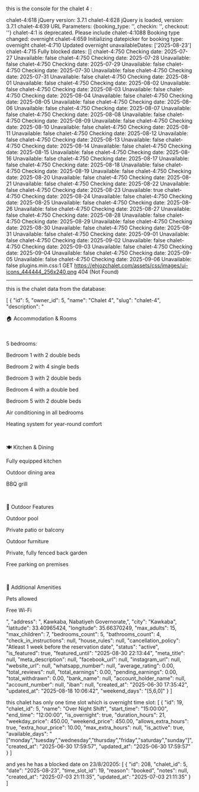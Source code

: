 this is the console for the chalet 4 :

chalet-4:618 jQuery version: 3.7.1
chalet-4:628 jQuery is loaded, version: 3.7.1
chalet-4:639 URL Parameters: {booking_type: '', checkin: '', checkout: ''}
chalet-4:1 <meta name="apple-mobile-web-app-capable" content="yes"> is deprecated. Please include <meta name="mobile-web-app-capable" content="yes">
chalet-4:1088 Booking type changed: overnight
chalet-4:659 Initializing datepicker for booking type: overnight
chalet-4:710 Updated overnight unavailableDates: ['2025-08-23']
chalet-4:715 Fully blocked dates: []
chalet-4:750 Checking date: 2025-07-27 Unavailable: false
chalet-4:750 Checking date: 2025-07-28 Unavailable: false
chalet-4:750 Checking date: 2025-07-29 Unavailable: false
chalet-4:750 Checking date: 2025-07-30 Unavailable: false
chalet-4:750 Checking date: 2025-07-31 Unavailable: false
chalet-4:750 Checking date: 2025-08-01 Unavailable: false
chalet-4:750 Checking date: 2025-08-02 Unavailable: false
chalet-4:750 Checking date: 2025-08-03 Unavailable: false
chalet-4:750 Checking date: 2025-08-04 Unavailable: false
chalet-4:750 Checking date: 2025-08-05 Unavailable: false
chalet-4:750 Checking date: 2025-08-06 Unavailable: false
chalet-4:750 Checking date: 2025-08-07 Unavailable: false
chalet-4:750 Checking date: 2025-08-08 Unavailable: false
chalet-4:750 Checking date: 2025-08-09 Unavailable: false
chalet-4:750 Checking date: 2025-08-10 Unavailable: false
chalet-4:750 Checking date: 2025-08-11 Unavailable: false
chalet-4:750 Checking date: 2025-08-12 Unavailable: false
chalet-4:750 Checking date: 2025-08-13 Unavailable: false
chalet-4:750 Checking date: 2025-08-14 Unavailable: false
chalet-4:750 Checking date: 2025-08-15 Unavailable: false
chalet-4:750 Checking date: 2025-08-16 Unavailable: false
chalet-4:750 Checking date: 2025-08-17 Unavailable: false
chalet-4:750 Checking date: 2025-08-18 Unavailable: false
chalet-4:750 Checking date: 2025-08-19 Unavailable: false
chalet-4:750 Checking date: 2025-08-20 Unavailable: false
chalet-4:750 Checking date: 2025-08-21 Unavailable: false
chalet-4:750 Checking date: 2025-08-22 Unavailable: false
chalet-4:750 Checking date: 2025-08-23 Unavailable: true
chalet-4:750 Checking date: 2025-08-24 Unavailable: false
chalet-4:750 Checking date: 2025-08-25 Unavailable: false
chalet-4:750 Checking date: 2025-08-26 Unavailable: false
chalet-4:750 Checking date: 2025-08-27 Unavailable: false
chalet-4:750 Checking date: 2025-08-28 Unavailable: false
chalet-4:750 Checking date: 2025-08-29 Unavailable: false
chalet-4:750 Checking date: 2025-08-30 Unavailable: false
chalet-4:750 Checking date: 2025-08-31 Unavailable: false
chalet-4:750 Checking date: 2025-09-01 Unavailable: false
chalet-4:750 Checking date: 2025-09-02 Unavailable: false
chalet-4:750 Checking date: 2025-09-03 Unavailable: false
chalet-4:750 Checking date: 2025-09-04 Unavailable: false
chalet-4:750 Checking date: 2025-09-05 Unavailable: false
chalet-4:750 Checking date: 2025-09-06 Unavailable: false
plugins.min.css:1  GET https://ehjozchalet.com/assets/css/images/ui-icons_444444_256x240.png 404 (Not Found)


---------------------
this is the chalet data from the database:

[
  {
    "id": 5,
    "owner_id": 5,
    "name": "Chalet 4",
    "slug": "chalet-4",
    "description": "<p>🏠 Accommodation &amp; Rooms</p><p><br></p><p>5 bedrooms:</p><p>Bedroom 1 with 2 double beds</p><p>Bedroom 2 with 4 single beds</p><p>Bedroom 3 with 2 double beds</p><p>Bedroom 4 with a double bed</p><p>Bedroom 5 with 2 double beds</p><p>Air conditioning in all bedrooms</p><p>Heating system for year-round comfort</p><p>&nbsp;</p><p>🍽️ Kitchen &amp; Dining</p><p>Fully equipped kitchen</p><p>Outdoor dining area</p><p>BBQ grill</p><p>&nbsp;</p><p>🌳 Outdoor Features</p><p>Outdoor pool</p><p>Private patio or balcony</p><p>Outdoor furniture</p><p>Private, fully fenced back garden</p><p>Free parking on premises</p><p>&nbsp;</p><p>🐾 Additional Amenities</p><p>Pets allowed</p><p>Free Wi-Fi</p>",
    "address": ", Kawkaba, Nabatiyeh Governorate,",
    "city": "Kawkaba",
    "latitude": 33.40965424,
    "longitude": 35.66370249,
    "max_adults": 15,
    "max_children": 7,
    "bedrooms_count": 5,
    "bathrooms_count": 4,
    "check_in_instructions": null,
    "house_rules": null,
    "cancellation_policy": "Atleast 1 week before the reservation date",
    "status": "active",
    "is_featured": true,
    "featured_until": "2025-08-30 22:13:44",
    "meta_title": null,
    "meta_description": null,
    "facebook_url": null,
    "instagram_url": null,
    "website_url": null,
    "whatsapp_number": null,
    "average_rating": 0.00,
    "total_reviews": null,
    "total_earnings": 0.00,
    "pending_earnings": 0.00,
    "total_withdrawn": 0.00,
    "bank_name": null,
    "account_holder_name": null,
    "account_number": null,
    "iban": null,
    "created_at": "2025-06-30 17:35:42",
    "updated_at": "2025-08-18 10:06:42",
    "weekend_days": "[5,6,0]"
  }
]

this chalet has only one time slot which is overnight time slot:
[
  {
    "id": 19,
    "chalet_id": 5,
    "name": "Over Night Shift",
    "start_time": "15:00:00",
    "end_time": "12:00:00",
    "is_overnight": true,
    "duration_hours": 21,
    "weekday_price": 450.00,
    "weekend_price": 450.00,
    "allows_extra_hours": true,
    "extra_hour_price": 10.00,
    "max_extra_hours": null,
    "is_active": true,
    "available_days": "[\"monday\",\"tuesday\",\"wednesday\",\"thursday\",\"friday\",\"saturday\",\"sunday\"]",
    "created_at": "2025-06-30 17:59:57",
    "updated_at": "2025-06-30 17:59:57"
  }
]

and yes he has a blocked date on 23/8/20205:
[
  {
    "id": 208,
    "chalet_id": 5,
    "date": "2025-08-23",
    "time_slot_id": 19,
    "reason": "booked",
    "notes": null,
    "created_at": "2025-07-03 21:11:35",
    "updated_at": "2025-07-03 21:11:35"
  }
]